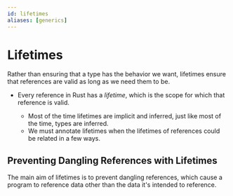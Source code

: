 ```yaml
---
id: lifetimes
aliases: [generics]
---
```


# Lifetimes

Rather than ensuring that a type has the behavior we want, lifetimes ensure that references are valid as long as we need them to be.

- Every reference in Rust has a _lifetime_, which is the scope for which that reference is valid.

  - Most of the time lifetimes are implicit and inferred, just like most of the time, types are inferred.
  - We must annotate lifetimes when the lifetimes of references could be related in a few ways.

## Preventing Dangling References with Lifetimes

The main aim of lifetimes is to prevent dangling references, which cause a program to reference data other than the data it's intended to reference.


